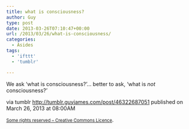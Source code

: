 ```yaml
---
title: what is consciousness?
author: Guy
type: post
date: 2013-03-26T07:10:47+00:00
url: /2013/03/26/what-is-consciousness/
categories:
  - Asides
tags:
  - 'ifttt'
  - 'tumblr'

---
```

We ask &#8216;what is consciousness?&#8217;&#8230; better to ask, &#8216;what is _not_ consciousness?&#8217;

via tumblr http://tumblr.guyjames.com/post/46322687051 published on March 26, 2013 at 08:00AM

<small><a href="https://creativecommons.org/licenses/by-nc/3.0/" target="_blank">Some rights reserved &#8211; Creative Commons Licence</a></small>.